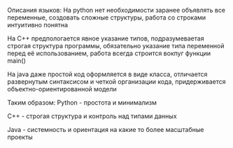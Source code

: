 Описания языков:
На python нет необходимости заранее объявлять все переменные, создовать сложные структуры, работа со строками интуитивно понятна

На C++ предпологается явное указание типов, подразумеваетая строгая структура программы, обязательно указание типа переменной перед её использованием, работа всегда строится вокпуг функции main()

На java даже простой код оформляется в виде класса, отличается развернутым синтаксисом и четкой организации кода, придерживается объектно-ориентированной модели 

Таким образом:
Python - простота и минимализм 

C++ - строгая структура и контроль над типами данных

Java - системность и ориентация на какие то более масштабные проекты
